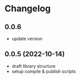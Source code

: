 # Changelog

## 0.0.6

* update version

## 0.0.5 (2022-10-14)

* draft library structure
* setup compile & publish scripts
